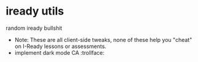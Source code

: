 # iready utils
random iready bullshit <br>
* Note: These are all client-side tweaks, none of these help you "cheat" on I-Ready lessons or assessments.
* implement dark mode CA :trollface:
